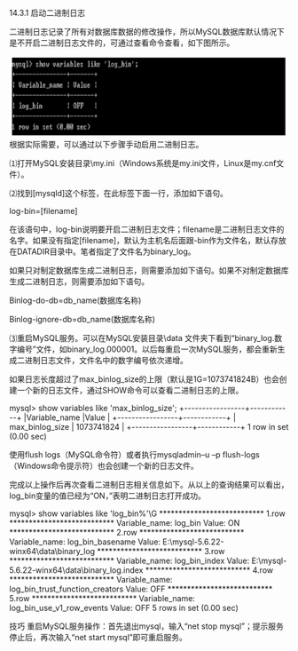 #### 
  14.3.1 启动二进制日志


二进制日志记录了所有对数据库数据的修改操作，所以MySQL数据库默认情况下是不开启二进制日志文件的，可通过查看命令查看，如下图所示。

![Figure-0369-265.jpg](../images/Figure-0369-265.jpg)
根据实际需要，可以通过以下步骤手动启用二进制日志。

⑴打开MySQL安装目录\my.ini（Windows系统是my.ini文件，Linux是my.cnf文件）。

⑵找到[mysqld]这个标签，在此标签下面一行，添加如下语句。

log-bin=[filename]

在该语句中，log-bin说明要开启二进制日志文件；filename是二进制日志文件的名字。如果没有指定[filename]，默认为主机名后面跟-bin作为文件名，默认存放在DATADIR目录中。笔者指定了文件名为binary_log。

如果只对制定数据库生成二进制日志，则需要添加如下语句。如果不对制定数据库生成二进制日志，则需要添加如下语句。

&#13;
    Binlog-do-db=db_name(数据库名称)&#13;

&#13;
    Binlog-ignore-db=db_name(数据库名称)&#13;

⑶重启MySQL服务。可以在MySQL安装目录\data 文件夹下看到“binary_log.数字编号”文件，如binary_log.000001。以后每重启一次MySQL服务，都会重新生成二进制日志文件，文件名中的数字编号依次递增。

如果日志长度超过了max_binlog_size的上限（默认是1G=1073741824B）也会创建一个新的日志文件，通过SHOW命令可以查看二进制日志的上限。

&#13;
    mysql> show variables like 'max_binlog_size';&#13;
    +-----------------+------------+&#13;
    |Variable_name |Value   |&#13;
    +-----------------+------------+&#13;
    | max_binlog_size | 1073741824 |&#13;
    +-----------------+------------+&#13;
    1 row in set (0.00 sec)&#13;

使用flush logs（MySQL命令符）或者执行mysqladmin–u –p flush-logs（Windows命令提示符）也会创建一个新的日志文件。

完成以上操作后再次查看二进制日志相关信息如下。从以上的查询结果可以看出，log_bin变量的值已经为“ON，”表明二进制日志打开成功。

&#13;
    mysql> show variables like 'log_bin%'\G&#13;
    *************************** 1.row ***************************&#13;
    Variable_name: log_bin&#13;
      Value: ON&#13;
    *************************** 2.row ***************************&#13;
    Variable_name: log_bin_basename&#13;
      Value: E:\mysql-5.6.22-winx64\data\binary_log&#13;
    *************************** 3.row ***************************&#13;
    Variable_name: log_bin_index&#13;
      Value: E:\mysql-5.6.22-winx64\data\binary_log.index&#13;
    *************************** 4.row ***************************&#13;
    Variable_name: log_bin_trust_function_creators&#13;
      Value: OFF&#13;
    *************************** 5.row ***************************&#13;
    Variable_name: log_bin_use_v1_row_events&#13;
      Value: OFF&#13;
    5 rows in set (0.00 sec)&#13;

技巧 
 重启MySQL服务操作：首先退出mysql，输入“net stop mysql”；提示服务停止后，再次输入“net start mysql”即可重启服务。

